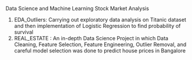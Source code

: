 Data Science and Machine Learning
Stock Market Analysis
1) EDA_Outliers: Carrying out exploratory data analysis on Titanic dataset and then implementation of Logistic Regression to find probability of survival
2) REAL_ESTATE : An in-depth Data Science Project in which Data Cleaning, Feature Selection, Feature Engineering, Outlier Removal, and careful model selection was done to predict house prices in Bangalore
